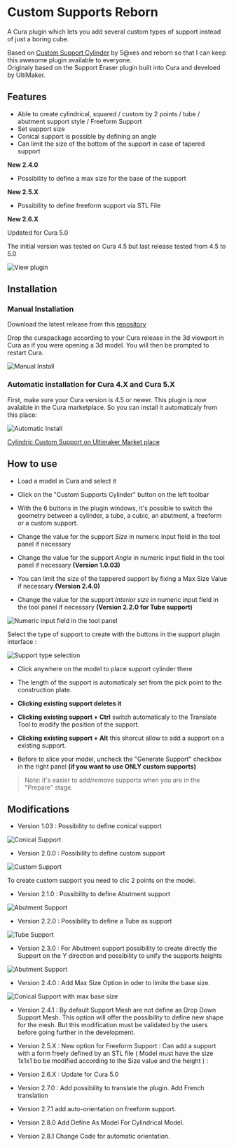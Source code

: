 # Custom Supports Reborn
A Cura plugin which lets you add several custom types of support instead of just a boring cube.  

Based on [Custom Support Cylinder](https://github.com/5axes/CustomSupportCylinder) by 5@xes and reborn so that I can keep this awesome plugin available to everyone.  
Originaly based on the Support Eraser plugin built into Cura and develoed by UltiMaker.

## Features

- Able to create cylindrical, squared / custom by 2 points / tube / abutment support style / Freeform Support
- Set support size
- Conical support is possible by defining an angle
- Can limit the size of the bottom of the support in case of tapered support

**New 2.4.0**

- Possibility to define a max size for the base of the support

**New 2.5.X**

- Possibility to define freeform support via STL File


**New 2.6.X**

Updated for Cura 5.0

The initial version was tested on Cura 4.5 but last release tested from 4.5 to 5.0

![View plugin](./images/plugin.jpg)

## Installation

### Manual Installation

Download the latest release from this [repository](https://github.com/5axes/CustomSupportCylinder/releases)

Drop the curapackage according to your Cura release in the 3d viewport in Cura as if you were opening a 3d model. You will then be prompted to restart Cura.

![Manual Install](./images/Restart.JPG)

### Automatic installation for Cura 4.X and Cura 5.X

First, make sure your Cura version is 4.5 or newer. This plugin is now avalaible in the Cura marketplace. So you can install it automaticaly from this place:

![Automatic Install](./images/MarketPlace.png)

[Cylindric Custom Support on Ultimaker Market place](https://marketplace.ultimaker.com/app/cura/plugins/5axes/CustomSupportCylinder)


## How to use

* Load a model in Cura and select it

* Click on the "Custom Supports Cylinder" button on the left toolbar
* With the 6 buttons in the plugin windows, it's possible to switch the geometry between a cylinder, a tube, a cubic, an abutment, a freeform or a custom support.
* Change the value for the support *Size* in numeric input field in the tool panel if necessary
* Change the value for the support *Angle* in numeric input field in the tool panel if necessary **(Version 1.0.03)**
* You can limit the size of the tappered support by fixing a Max Size Value if necessary **(Version 2.4.0)**
* Change the value for the support *Interior size* in numeric input field in the tool panel if necessary **(Version 2.2.0 for Tube support)**

![Numeric input field in the tool panel](./images/option_n.jpg)

Select the type of support to create with the buttons in the support plugin interface :

![Support type selection](./images/button.jpg)

- Click anywhere on the model to place support cylinder there
* The length of the support is automaticaly set from the pick point to the construction plate.

- **Clicking existing support deletes it**

- **Clicking existing support + Ctrl** switch automaticaly to the Translate Tool to modify the position of the support.

- **Clicking existing support + Alt** this shorcut allow to add a support on a existing support.

- Before to slice your model, uncheck the "Generate Support" checkbox in the right panel **(if you want to use ONLY custom supports)**

>Note: it's easier to add/remove supports when you are in the "Prepare" stage.


## Modifications

- Version 1.03 : Possibility to define conical support

![Conical Support](./images/conical_support.jpg)
	
- Version 2.0.0 : Possibility to define custom support

![Custom Support](./images/custom_support.jpg)

To create custom support you need to clic 2 points on the model.

- Version 2.1.0 : Possibility to define Abutment support

![Abutment Support](./images/Abutment.jpg)

- Version 2.2.0 : Possibility to define a Tube as support

![Tube Support](./images/Tube.jpg)

- Version 2.3.0 : For Abutment support possibility to create directly the Support on the Y direction and possibility to unify the supports heights

![Abutment Support](./images/AbutmentSupport.jpg)

- Version 2.4.0 : Add Max Size Option in oder to limite the base size.

![Conical Support with max base size](./images/cone.jpg)

- Version 2.4.1 : By default Support Mesh are not define as Drop Down Support Mesh. This option will offer the possibility to define new shape for the mesh. But this modification must be validated by the users before going further in the development.

- Version 2.5.X : New option for Freeform Support : Can add a support with a form freely defined by an STL file ( Model must have the size 1x1x1 bo be modified according to the Size value and the height ) :

- Version 2.6.X : Update for Cura 5.0

- Version 2.7.0 : Add possibility to translate the plugin. Add French translation
- Version 2.7.1 add auto-orientation on freeform support.

- Version 2.8.0 Add Define As Model For Cylindrical Model.
- Version 2.8.1 Change Code for automatic orientation.